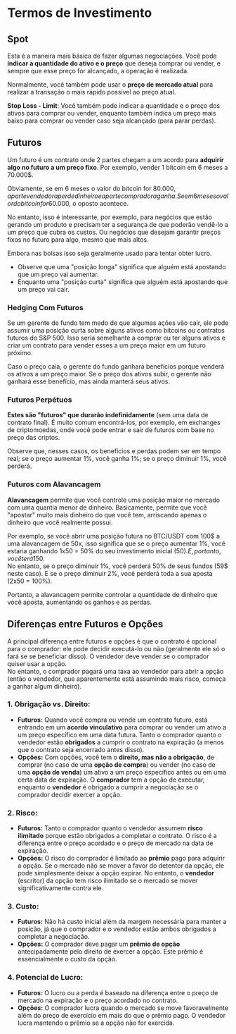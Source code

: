 # Termos de Investimento

## Spot

Esta é a maneira mais básica de fazer algumas negociações. Você pode **indicar a quantidade do ativo e o preço** que deseja comprar ou vender, e sempre que esse preço for alcançado, a operação é realizada.

Normalmente, você também pode usar o **preço de mercado atual** para realizar a transação o mais rápido possível ao preço atual.

**Stop Loss - Limit**: Você também pode indicar a quantidade e o preço dos ativos para comprar ou vender, enquanto também indica um preço mais baixo para comprar ou vender caso seja alcançado (para parar perdas).

## Futuros

Um futuro é um contrato onde 2 partes chegam a um acordo para **adquirir algo no futuro a um preço fixo**. Por exemplo, vender 1 bitcoin em 6 meses a 70.000$.

Obviamente, se em 6 meses o valor do bitcoin for 80.000$, a parte vendedora perde dinheiro e a parte compradora ganha. Se em 6 meses o valor do bitcoin for 60.000$, o oposto acontece.

No entanto, isso é interessante, por exemplo, para negócios que estão gerando um produto e precisam ter a segurança de que poderão vendê-lo a um preço que cubra os custos. Ou negócios que desejam garantir preços fixos no futuro para algo, mesmo que mais altos.

Embora nas bolsas isso seja geralmente usado para tentar obter lucro.

* Observe que uma "posição longa" significa que alguém está apostando que um preço vai aumentar.
* Enquanto uma "posição curta" significa que alguém está apostando que um preço vai cair.

### Hedging Com Futuros <a href="#mntl-sc-block_7-0" id="mntl-sc-block_7-0"></a>

Se um gerente de fundo tem medo de que algumas ações vão cair, ele pode assumir uma posição curta sobre alguns ativos como bitcoins ou contratos futuros do S\&P 500. Isso seria semelhante a comprar ou ter alguns ativos e criar um contrato para vender esses a um preço maior em um futuro próximo.

Caso o preço caia, o gerente do fundo ganhará benefícios porque venderá os ativos a um preço maior. Se o preço dos ativos subir, o gerente não ganhará esse benefício, mas ainda manterá seus ativos.

### Futuros Perpétuos

**Estes são "futuros" que durarão indefinidamente** (sem uma data de contrato final). É muito comum encontrá-los, por exemplo, em exchanges de criptomoedas, onde você pode entrar e sair de futuros com base no preço das criptos.

Observe que, nesses casos, os benefícios e perdas podem ser em tempo real; se o preço aumentar 1%, você ganha 1%; se o preço diminuir 1%, você perderá.

### Futuros com Alavancagem

**Alavancagem** permite que você controle uma posição maior no mercado com uma quantia menor de dinheiro. Basicamente, permite que você "apostar" muito mais dinheiro do que você tem, arriscando apenas o dinheiro que você realmente possui.

Por exemplo, se você abrir uma posição futura no BTC/USDT com 100$ a uma alavancagem de 50x, isso significa que se o preço aumentar 1%, você estaria ganhando 1x50 = 50% do seu investimento inicial (50$). E, portanto, você terá 150$.\
No entanto, se o preço diminuir 1%, você perderá 50% de seus fundos (59$ neste caso). E se o preço diminuir 2%, você perderá toda a sua aposta (2x50 = 100%).

Portanto, a alavancagem permite controlar a quantidade de dinheiro que você aposta, aumentando os ganhos e as perdas.

## Diferenças entre Futuros e Opções

A principal diferença entre futuros e opções é que o contrato é opcional para o comprador: ele pode decidir executá-lo ou não (geralmente ele só o fará se se beneficiar disso). O vendedor deve vender se o comprador quiser usar a opção.\
No entanto, o comprador pagará uma taxa ao vendedor para abrir a opção (então o vendedor, que aparentemente está assumindo mais risco, começa a ganhar algum dinheiro).

### 1. **Obrigação vs. Direito:**

* **Futuros:** Quando você compra ou vende um contrato futuro, está entrando em um **acordo vinculativo** para comprar ou vender um ativo a um preço específico em uma data futura. Tanto o comprador quanto o vendedor estão **obrigados** a cumprir o contrato na expiração (a menos que o contrato seja encerrado antes disso).
* **Opções:** Com opções, você tem o **direito, mas não a obrigação**, de comprar (no caso de uma **opção de compra**) ou vender (no caso de uma **opção de venda**) um ativo a um preço específico antes ou em uma certa data de expiração. O **comprador** tem a opção de executar, enquanto o **vendedor** é obrigado a cumprir a negociação se o comprador decidir exercer a opção.

### 2. **Risco:**

* **Futuros:** Tanto o comprador quanto o vendedor assumem **risco ilimitado** porque estão obrigados a completar o contrato. O risco é a diferença entre o preço acordado e o preço de mercado na data de expiração.
* **Opções:** O risco do comprador é limitado ao **prêmio** pago para adquirir a opção. Se o mercado não se mover a favor do detentor da opção, ele pode simplesmente deixar a opção expirar. No entanto, o **vendedor** (escritor) da opção tem risco ilimitado se o mercado se mover significativamente contra ele.

### 3. **Custo:**

* **Futuros:** Não há custo inicial além da margem necessária para manter a posição, já que o comprador e o vendedor estão ambos obrigados a completar a negociação.
* **Opções:** O comprador deve pagar um **prêmio de opção** antecipadamente pelo direito de exercer a opção. Este prêmio é essencialmente o custo da opção.

### 4. **Potencial de Lucro:**

* **Futuros:** O lucro ou a perda é baseado na diferença entre o preço de mercado na expiração e o preço acordado no contrato.
* **Opções:** O comprador lucra quando o mercado se move favoravelmente além do preço de exercício em mais do que o prêmio pago. O vendedor lucra mantendo o prêmio se a opção não for exercida.
